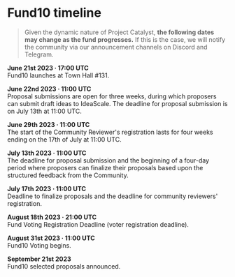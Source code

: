 # **Fund10 timeline**

>Given the dynamic nature of Project Catalyst, **the following dates may change as the fund progresses.** If this is the case, we will notify the community via our announcement channels on Discord and Telegram.

**June 21st 2023 · 17:00 UTC**&nbsp;  
Fund10 launches at Town Hall #131.
​

**June 22nd 2023 · 11:00 UTC**&nbsp;  
Proposal submissions are open for three weeks, during which proposers can submit draft ideas to IdeaScale. The deadline for proposal submission is on July 13th at 11:00 UTC.
​

**June 29th 2023 · 11:00 UTC**&nbsp;  
The start of the Community Reviewer's registration lasts for four weeks ending on the 17th of July at 11:00 UTC.
​

**July 13th 2023 · 11:00 UTC**&nbsp;  
The deadline for proposal submission and the beginning of a four-day period where proposers can finalize their proposals based upon the structured feedback from the Community.
​

**July 17th  2023 · 11:00 UTC**&nbsp;  
Deadline to finalize proposals and the deadline for community reviewers' registration.
​

**August 18th  2023 · 21:00 UTC**&nbsp;  
Fund Voting Registration Deadline (voter registration deadline).
​

**August 31st 2023 · 11:00 UTC**&nbsp;  
Fund10 Voting begins.


**September 21st 2023**&nbsp;  
Fund10 selected proposals announced.
